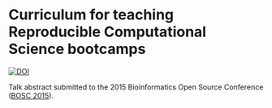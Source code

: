 Curriculum for teaching Reproducible Computational Science bootcamps
====================================================================

[![DOI](https://zenodo.org/badge/doi/10.5281/zenodo.17844.svg)](http://dx.doi.org/10.5281/zenodo.17844)

Talk abstract submitted to the 2015 Bioinformatics Open Source Conference ([BOSC 2015]).

[BOSC 2015]: http://www.open-bio.org/wiki/BOSC_2015 

